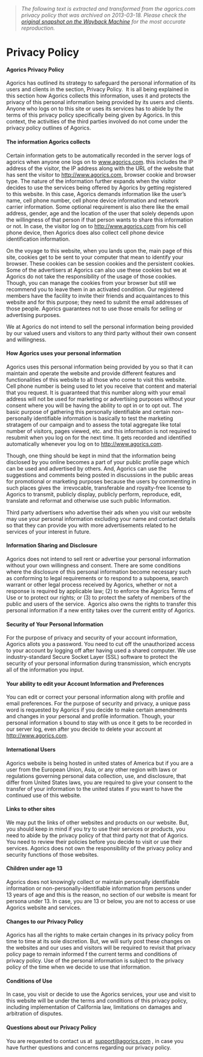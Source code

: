 > *The following text is extracted and transformed from the agorics.com privacy policy that was archived on 2013-03-18. Please check the [original snapshot on the Wayback Machine](https://web.archive.org/web/20130318120014id_/http%3A//www.agorics.com/privacy) for the most accurate reproduction.*

# Privacy Policy

#### Agorics Privacy Policy

Agorics has outlined its strategy to safeguard the personal information of its users and clients in the section, Privacy Policy.  It is all being explained in this section how Agorics collects this information, uses it and protects the privacy of this personal information being provided by its users and clients. Anyone who logs on to this site or uses its services has to abide by the terms of this privacy policy specifically being given by Agorics. In this context, the activities of the third parties involved do not come under the privacy policy outlines of Agorics.

#### The information Agorics collects

Certain information gets to be automatically recorded in the server logs of agorics when anyone one logs on to www.agorics.com. this includes the IP address of the visitor, the IP address along with the URL of the website that has sent the visitor to http://www.agorics.com, browser cookie and browser type. The nature of the information further expands when the visitor decides to use the services being offered by Agorics by getting registered to this website. In this case, Agorics demands information like the user’s name, cell phone number, cell phone device information and network carrier information. Some optional requirement is also there like the email address, gender, age and the location of the user that solely depends upon the willingness of that person if that person wants to share this information or not. In case, the visitor log on to http://www.agorics.com from his cell phone device, then Agorics does also collect cell phone device identification information.

On the voyage to this website, when you lands upon the, main page of this site, cookies get to be sent to your computer that mean to identify your browser. These cookies can be session cookies and the persistent cookies. Some of the advertisers at Agorics can also use these cookies but we at Agorics do not take the responsibility of the usage of those cookies. Though, you can manage the cookies from your browser but still we recommend you to leave them in an activated condition. Our registered members have the facility to invite their friends and acquaintances to this website and for this purpose; they need to submit the email addresses of those people. Agorics guarantees not to use those emails for selling or advertising purposes.

We at Agorics do not intend to sell the personal information being provided by our valued users and visitors to any third party without their own consent and willingness.

#### How Agorics uses your personal information

Agorics uses this personal information being provided by you so that it can maintain and operate the website and provide different features and functionalities of this website to all those who come to visit this website. Cell phone number is being used to let you receive that content and material that you request. It is guaranteed that this number along with your email address will not be used for marketing or advertising purposes without your consent where you will be having the ability to opt in or to opt out. The basic purpose of gathering this personally identifiable and certain non-personally identifiable information is basically to test the marketing stratagem of our campaign and to assess the total aggregate like total number of visitors, pages viewed, etc. and this information is not required to resubmit when you log on for the next time. It gets recorded and identified automatically whenever you log on to http://www.agorics.com.

Though, one thing should be kept in mind that the information being disclosed by you online becomes a part of your public profile page which can be used and advertised by others. And, Agorics can use the suggestions and comments being posted in discussions in the public areas for promotional or marketing purposes because the users by commenting in such places gives the  irrevocable, transferable and royalty-free license to Agorics to transmit, publicly display, publicly perform, reproduce, edit, translate and reformat and otherwise use such public Information.

Third party advertisers who advertise their ads when you visit our website may use your personal information excluding your name and contact details so that they can provide you with more advertisements related to he services of your interest in future.

#### Information Sharing and Disclosure

Agorics does not intend to sell rent or advertise your personal information without your own willingness and consent. There are some conditions where the disclosure of this personal information become necessary such as conforming to legal requirements or to respond to a subpoena, search warrant or other legal process received by Agorics, whether or not a response is required by applicable law; (2) to enforce the Agorics Terms of Use or to protect our rights; or (3) to protect the safety of members of the public and users of the service.  Agorics also owns the rights to transfer this personal information if a new entity takes over the current entity of Agorics.

#### Security of Your Personal Information

For the purpose of privacy and security of your account information, Agorics allots you a password. You need to cut off the unauthorized access to your account by logging off after having used a shared computer. We use industry-standard Secure Socket Layer (SSL) software to protect the security of your personal information during transmission, which encrypts all of the information you input.

#### Your ability to edit your Account Information and Preferences

You can edit or correct your personal information along with profile and email preferences. For the purpose of security and privacy, a unique pass word is requested by Agorics if you decide to make certain amendments and changes in your personal and profile information. Though, your personal information s bound to stay with us once it gets to be recorded in our server log, even after you decide to delete your account at http://www.agorics.com.

#### International Users

Agorics website is being hosted in united states of America but if you are a user from the European Union, Asia, or any other region with laws or regulations governing personal data collection, use, and disclosure, that differ from United States laws, you are required to give your consent to the transfer of your information to the united states if you want to have the continued use of this website.

#### Links to other sites

We may put the links of other websites and products on our website. But, you should keep in mind if you try to use their services or products, you need to abide by the privacy policy of that third party not that of Agorics. You need to review their policies before you decide to visit or use their services. Agorics does not own the responsibility of the privacy policy and security functions of those websites.

#### Children under age 13

Agorics does not knowingly collect or maintain personally identifiable information or non-personally-identifiable information from persons under 13 years of age and this is the reason, no section of our website is meant for persona under 13. In case, you are 13 or below, you are not to access or use Agorics website and services.

#### Changes to our Privacy Policy

Agorics has all the rights to make certain changes in its privacy policy from time to time at its sole discretion. But, we will surly post these changes on the websites and our uses and visitors will be required to revisit that privacy policy page to remain informed f the current terms and conditions of privacy policy. Use of the personal information is subject to the privacy policy of the time when we decide to use that information.

#### Conditions of Use

In case, you visit or decide to use the Agorics services, your use and visit to this website will be under the terms and conditions of this privacy policy, including implementation of California law, limitations on damages and arbitration of disputes.

#### Questions about our Privacy Policy

You are requested to contact us at  [support@agorics.com](mailto:support@agorics.com) , in case you have further questions and concerns regarding our privacy policy.
